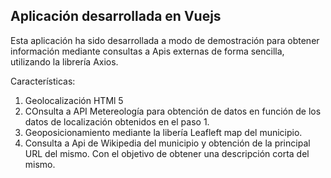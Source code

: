 ## Aplicación desarrollada en Vuejs 

Esta aplicación ha sido desarrollada a modo de demostración para obtener información mediante consultas a Apis externas de forma sencilla, utilizando la librería Axios.

Características:

1. Geolocalización HTMl 5
2. COnsulta a API Metereología para obtención de datos en función de los datos de localización obtenidos en el paso 1.
3. Geoposicionamiento mediante la libería Leafleft map del municipio.
4. Consulta a Api de Wikipedia del municipio y obtención de la principal URL del mismo. Con el objetivo de obtener una descripción corta del mismo.


